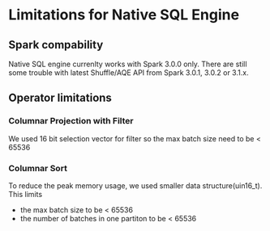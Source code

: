 # Limitations for Native SQL Engine

## Spark compability
Native SQL engine currenlty works with Spark 3.0.0 only. There are still some trouble with latest Shuffle/AQE API from Spark 3.0.1, 3.0.2 or 3.1.x.

## Operator limitations
### Columnar Projection with Filter
We used 16 bit selection vector for filter so the max batch size need to be < 65536

### Columnar Sort
To reduce the peak memory usage, we used smaller data structure(uin16_t). This limits 
- the max batch size to be < 65536
- the number of batches in one partiton to be < 65536


